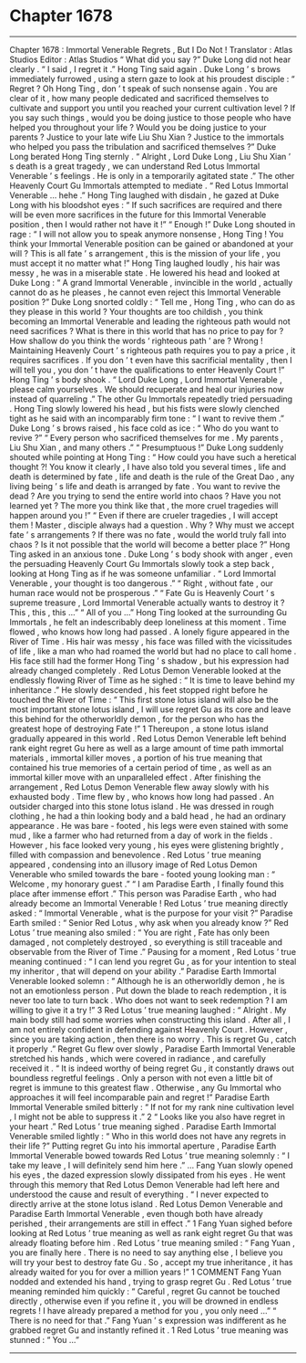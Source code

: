 
# Chapter 1678


---

Chapter 1678 : Immortal Venerable Regrets , But I Do Not !
Translator :
Atlas Studios
Editor :
Atlas Studios
“ What did you say ?” Duke Long did not hear clearly .
“ I said , I regret it .” Hong Ting said again .
Duke Long ’ s brows immediately furrowed , using a stern gaze to look at his proudest disciple : “ Regret ? Oh Hong Ting , don ’ t speak of such nonsense again . You are clear of it , how many people dedicated and sacrificed themselves to cultivate and support you until you reached your current cultivation level ? If you say such things , would you be doing justice to those people who have helped you throughout your life ? Would you be doing justice to your parents ? Justice to your late wife Liu Shu Xian ? Justice to the immortals who helped you pass the tribulation and sacrificed themselves ?”
Duke Long berated Hong Ting sternly .
“ Alright , Lord Duke Long , Liu Shu Xian ’ s death is a great tragedy , we can understand Red Lotus Immortal Venerable ’ s feelings . He is only in a temporarily agitated state .” The other Heavenly Court Gu Immortals attempted to mediate .
“ Red Lotus Immortal Venerable … hehe .” Hong Ting laughed with disdain , he gazed at Duke Long with his bloodshot eyes : “ If such sacrifices are required and there will be even more sacrifices in the future for this Immortal Venerable position , then I would rather not have it !”
“ Enough !” Duke Long shouted in rage : “ I will not allow you to speak anymore nonsense , Hong Ting ! You think your Immortal Venerable position can be gained or abandoned at your will ? This is all fate ’ s arrangement , this is the mission of your life , you must accept it no matter what !”
Hong Ting laughed loudly , his hair was messy , he was in a miserable state . He lowered his head and looked at Duke Long : “ A grand Immortal Venerable , invincible in the world , actually cannot do as he pleases , he cannot even reject this Immortal Venerable position ?”
Duke Long snorted coldly : “ Tell me , Hong Ting , who can do as they please in this world ? Your thoughts are too childish , you think becoming an Immortal Venerable and leading the righteous path would not need sacrifices ? What is there in this world that has no price to pay for ? How shallow do you think the words ‘ righteous path ’ are ? Wrong ! Maintaining Heavenly Court ’ s righteous path requires you to pay a price , it requires sacrifices . If you don ’ t even have this sacrificial mentality , then I will tell you , you don ’ t have the qualifications to enter Heavenly Court !”
Hong Ting ’ s body shook .
“ Lord Duke Long , Lord Immortal Venerable , please calm yourselves . We should recuperate and heal our injuries now instead of quarreling .” The other Gu Immortals repeatedly tried persuading .
Hong Ting slowly lowered his head , but his fists were slowly clenched tight as he said with an incomparably firm tone : “ I want to revive them .”
Duke Long ’ s brows raised , his face cold as ice : “ Who do you want to revive ?”
“ Every person who sacrificed themselves for me . My parents , Liu Shu Xian , and many others .”
“ Presumptuous !” Duke Long suddenly shouted while pointing at Hong Ting : “ How could you have such a heretical thought ?! You know it clearly , I have also told you several times , life and death is determined by fate , life and death is the rule of the Great Dao , any living being ’ s life and death is arranged by fate . You want to revive the dead ? Are you trying to send the entire world into chaos ? Have you not learned yet ? The more you think like that , the more cruel tragedies will happen around you !”
“ Even if there are crueler tragedies , I will accept them ! Master , disciple always had a question . Why ? Why must we accept fate ’ s arrangements ? If there was no fate , would the world truly fall into chaos ? Is it not possible that the world will become a better place ?” Hong Ting asked in an anxious tone .
Duke Long ’ s body shook with anger , even the persuading Heavenly Court Gu Immortals slowly took a step back , looking at Hong Ting as if he was someone unfamiliar .
“ Lord Immortal Venerable , your thought is too dangerous .”
“ Right , without fate , our human race would not be prosperous .”
“ Fate Gu is Heavenly Court ’ s supreme treasure , Lord Immortal Venerable actually wants to destroy it ? This , this , this …”
“ All of you …” Hong Ting looked at the surrounding Gu Immortals , he felt an indescribably deep loneliness at this moment .
Time flowed , who knows how long had passed .
A lonely figure appeared in the River of Time .
His hair was messy , his face was filled with the vicissitudes of life , like a man who had roamed the world but had no place to call home .
His face still had the former Hong Ting ’ s shadow , but his expression had already changed completely .
Red Lotus Demon Venerable looked at the endlessly flowing River of Time as he sighed : “ It is time to leave behind my inheritance .”
He slowly descended , his feet stopped right before he touched the River of Time : “ This first stone lotus island will also be the most important stone lotus island , I will use regret Gu as its core and leave this behind for the otherworldly demon , for the person who has the greatest hope of destroying Fate !”
1
Thereupon , a stone lotus island gradually appeared in this world .
Red Lotus Demon Venerable left behind rank eight regret Gu here as well as a large amount of time path immortal materials , immortal killer moves , a portion of his true meaning that contained his true memories of a certain period of time , as well as an immortal killer move with an unparalleled effect .
After finishing the arrangement , Red Lotus Demon Venerable flew away slowly with his exhausted body .
Time flew by , who knows how long had passed .
An outsider charged into this stone lotus island .
He was dressed in rough clothing , he had a thin looking body and a bald head , he had an ordinary appearance . He was bare - footed , his legs were even stained with some mud , like a farmer who had returned from a day of work in the fields .
However , his face looked very young , his eyes were glistening brightly , filled with compassion and benevolence .
Red Lotus ’ true meaning appeared , condensing into an illusory image of Red Lotus Demon Venerable who smiled towards the bare - footed young looking man : “ Welcome , my honorary guest .”
“ I am Paradise Earth , I finally found this place after immense effort .”
This person was Paradise Earth , who had already become an Immortal Venerable !
Red Lotus ’ true meaning directly asked : “ Immortal Venerable , what is the purpose for your visit ?”
Paradise Earth smiled : “ Senior Red Lotus , why ask when you already know ?”
Red Lotus ’ true meaning also smiled : “ You are right , Fate has only been damaged , not completely destroyed , so everything is still traceable and observable from the River of Time .”
Pausing for a moment , Red Lotus ’ true meaning continued : “ I can lend you regret Gu , as for your intention to steal my inheritor , that will depend on your ability .”
Paradise Earth Immortal Venerable looked solemn : “ Although he is an otherworldly demon , he is not an emotionless person . Put down the blade to reach redemption , it is never too late to turn back . Who does not want to seek redemption ? I am willing to give it a try !”
3
Red Lotus ’ true meaning laughed : “ Alright . My main body still had some worries when constructing this island . After all , I am not entirely confident in defending against Heavenly Court . However , since you are taking action , then there is no worry . This is regret Gu , catch it properly .”
Regret Gu flew over slowly , Paradise Earth Immortal Venerable stretched his hands , which were covered in radiance , and carefully received it .
“ It is indeed worthy of being regret Gu , it constantly draws out boundless regretful feelings . Only a person with not even a little bit of regret is immune to this greatest flaw . Otherwise , any Gu Immortal who approaches it will feel incomparable pain and regret !” Paradise Earth Immortal Venerable smiled bitterly : “ If not for my rank nine cultivation level , I might not be able to suppress it .”
2
“ Looks like you also have regret in your heart .” Red Lotus ’ true meaning sighed .
Paradise Earth Immortal Venerable smiled lightly : “ Who in this world does not have any regrets in their life ?”
Putting regret Gu into his immortal aperture , Paradise Earth Immortal Venerable bowed towards Red Lotus ’ true meaning solemnly : “ I take my leave , I will definitely send him here .”
…
Fang Yuan slowly opened his eyes , the dazed expression slowly dissipated from his eyes .
He went through this memory that Red Lotus Demon Venerable had left here and understood the cause and result of everything .
“ I never expected to directly arrive at the stone lotus island . Red Lotus Demon Venerable and Paradise Earth Immortal Venerable , even though both have already perished , their arrangements are still in effect .”
1
Fang Yuan sighed before looking at Red Lotus ’ true meaning as well as rank eight regret Gu that was already floating before him .
Red Lotus ’ true meaning smiled : “ Fang Yuan , you are finally here . There is no need to say anything else , I believe you will try your best to destroy fate Gu . So , accept my true inheritance , it has already waited for you for over a million years !”
1
COMMENT
Fang Yuan nodded and extended his hand , trying to grasp regret Gu .
Red Lotus ’ true meaning reminded him quickly : “ Careful , regret Gu cannot be touched directly , otherwise even if you refine it , you will be drowned in endless regrets ! I have already prepared a method for you , you only need …”
“ There is no need for that .” Fang Yuan ’ s expression was indifferent as he grabbed regret Gu and instantly refined it .
1
Red Lotus ’ true meaning was stunned : “ You …”

---

